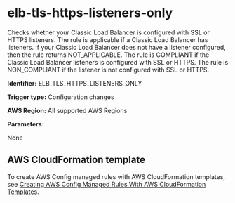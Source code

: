 # elb\-tls\-https\-listeners\-only<a name="elb-tls-https-listeners-only"></a>

Checks whether your Classic Load Balancer is configured with SSL or HTTPS listeners\. The rule is applicable if a Classic Load Balancer has listeners\. If your Classic Load Balancer does not have a listener configured, then the rule returns NOT\_APPLICABLE\. The rule is COMPLIANT if the Classic Load Balancer listeners is configured with SSL or HTTPS\. The rule is NON\_COMPLIANT if the listener is not configured with SSL or HTTPS\. 

**Identifier:** ELB\_TLS\_HTTPS\_LISTENERS\_ONLY

**Trigger type:** Configuration changes

**AWS Region:** All supported AWS Regions

**Parameters:**

None  

## AWS CloudFormation template<a name="w24aac11c29c17d161c15"></a>

To create AWS Config managed rules with AWS CloudFormation templates, see [Creating AWS Config Managed Rules With AWS CloudFormation Templates](aws-config-managed-rules-cloudformation-templates.md)\.